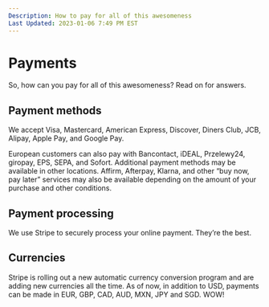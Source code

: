 ```yaml
---
Description: How to pay for all of this awesomeness  
Last Updated: 2023-01-06 7:49 PM EST
---
```


# Payments

So, how can you pay for all of this awesomeness? Read on for answers.

## Payment methods

We accept Visa, Mastercard, American Express, Discover, Diners Club, JCB, Alipay, Apple Pay, and Google Pay.

<span style="font-size: 170%;" class="gray-7-fg">
<i class="fa-brands fa-cc-visa"></i>
<i class="fa-brands fa-cc-mastercard"></i>
<i class="fa-brands fa-cc-amex"></i>
<i class="fa-brands fa-cc-discover"></i>
<i class="fa-brands fa-cc-diners-club"></i>
<i class="fa-brands fa-cc-jcb"></i>
<i class="fa-brands fa-alipay"></i>
<i class="fa-brands fa-apple-pay"></i>
<i class="fa-brands fa-google-pay"></i>
</span>

<p><i class="fa-solid fa-euro-sign"></i> European customers can also pay with Bancontact, iDEAL, Przelewy24, giropay, EPS, SEPA, and Sofort. Additional payment methods may be available in other locations. Affirm, Afterpay, Klarna, and other “buy now, pay later” services may also be available depending on the amount of your purchase and other conditions.</p>

## Payment processing

We use Stripe to securely process your online payment. They’re the best.

## Currencies

Stripe is rolling out a new automatic currency conversion program and are adding new currencies all the time. As of now, in addition to USD, payments can be made in EUR, GBP, CAD, AUD, MXN, JPY and SGD. WOW!